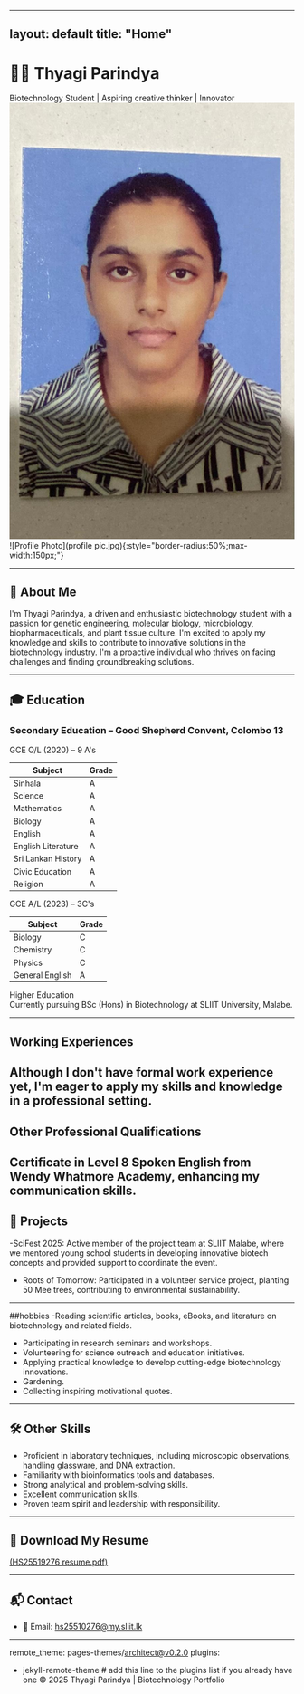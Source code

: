 
---
layout: default
title: "Home"
---

# 👩‍🔬 Thyagi Parindya
Biotechnology Student | Aspiring creative thinker | Innovator
<img src="profile pic.jpg">
![Profile Photo](profile pic.jpg){:style="border-radius:50%;max-width:150px;"}

---

## 🌟 About Me
 I'm Thyagi Parindya, a driven and enthusiastic biotechnology student with a passion for genetic engineering, molecular biology, microbiology, biopharmaceuticals, and plant tissue culture. I'm excited to apply my knowledge and skills to contribute to innovative solutions in the biotechnology industry. I'm a proactive individual who thrives on facing challenges and finding groundbreaking solutions.

---

## 🎓 Education  

### Secondary Education – Good Shepherd Convent, Colombo 13  

GCE O/L (2020) – 9 A's  

| Subject            | Grade |
|--------------------|-------|
| Sinhala            | A     |
| Science            | A     |
| Mathematics        | A     |
| Biology            | A     |
| English            | A     |
| English Literature | A     |
| Sri Lankan History | A     |
| Civic Education    | A     |
| Religion           | A     |

GCE A/L (2023) – 3C's  

| Subject   | Grade |
|-----------|-------|
| Biology   | C     |
| Chemistry | C     |
| Physics   | C     |
| General English | A |

Higher Education  
Currently pursuing BSc (Hons) in Biotechnology at SLIIT University, Malabe.  

---
## Working Experiences
Although I don't have formal work experience yet, I'm eager to apply my skills and knowledge in a professional setting.
---
## Other Professional Qualifications
Certificate in Level 8 Spoken English from Wendy Whatmore Academy, enhancing my communication skills.
---

## 🧪 Projects  
-SciFest 2025: Active member of the project team at SLIIT Malabe, where we mentored young school students in developing innovative biotech concepts and provided support to coordinate the event.
- Roots of Tomorrow: Participated in a volunteer service project, planting 50 Mee trees, contributing to environmental sustainability.
  

---
##hobbies
-Reading scientific articles, books, eBooks, and literature on biotechnology and related fields.
- Participating in research seminars and workshops.
- Volunteering for science outreach and education initiatives.
- Applying practical knowledge to develop cutting-edge biotechnology innovations.
- Gardening.
- Collecting inspiring motivational quotes.
---

## 🛠 Other Skills   
- Proficient in laboratory techniques, including microscopic observations, handling glassware, and DNA extraction.
- Familiarity with bioinformatics tools and databases.
- Strong analytical and problem-solving skills.
- Excellent communication skills.
- Proven team spirit and leadership with responsibility.
---
## 📜 Download My Resume  
<a href="HS25510276 resume.pdf">
(HS25519276 resume.pdf)</a>  

---

## 📬 Contact  

- 📧 Email: [hs25510276@my.sliit.lk](mailto:hs25510276@my.sliit.lk)  

---
remote_theme: pages-themes/architect@v0.2.0
plugins:
- jekyll-remote-theme # add this line to the plugins list if you already have one
© 2025 Thyagi Parindya | Biotechnology Portfolio



